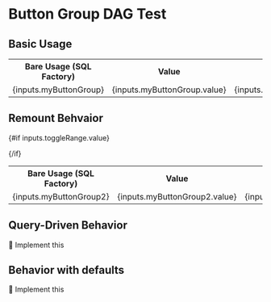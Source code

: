 # Button Group DAG Test

## Basic Usage
<ButtonGroup name="myButtonGroup">
    <ButtonGroupItem value={1} valueLabel="One"/>
    <ButtonGroupItem value={2} valueLabel="Two"/>
    <ButtonGroupItem value={3} valueLabel="Three"/>
</ButtonGroup>

<table>
<tr>
<th class="px-2">Bare Usage (SQL Factory)</th>
<th class="px-2">Value</th>
<th class="px-2">Label</th>
</tr>
<tr>
<td class="px-2">{inputs.myButtonGroup}</td>
<td class="px-2">{inputs.myButtonGroup.value}</td>
<td class="px-2">{inputs.myButtonGroup.label}</td>
</tr>
</table>


## Remount Behvaior
<Checkbox name="toggleRange" title="Toggle Button Group" />

{#if inputs.toggleRange.value}
    <ButtonGroup name="myButtonGroup2">
    <ButtonGroupItem value={1} valueLabel="One"/>
    <ButtonGroupItem value={2} valueLabel="Two"/>
    <ButtonGroupItem value={3} valueLabel="Three"/>
    </ButtonGroup>

{/if}
<table>
<tr>
<th class="px-2">Bare Usage (SQL Factory)</th>
<th class="px-2">Value</th>
<th class="px-2">Label</th>
</tr>
<tr>
<td class="px-2">{inputs.myButtonGroup2}</td>
<td class="px-2">{inputs.myButtonGroup2.value}</td>
<td class="px-2">{inputs.myButtonGroup2.label}</td>
</tr>
</table>

## Query-Driven Behavior

🚩 Implement this

## Behavior with defaults

🚩 Implement this